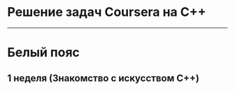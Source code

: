 # Решение задач Coursera на C++

-----------------------------

# Белый пояс

## 1 неделя (Знакомство с искусством C++)

